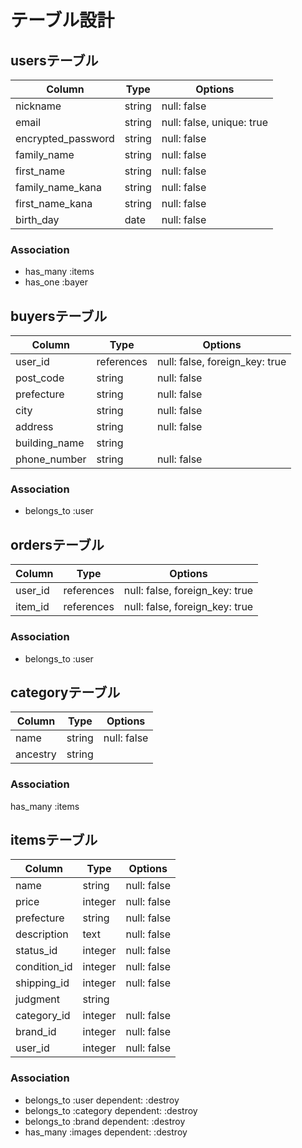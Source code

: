 # テーブル設計

## usersテーブル

| Column             | Type   | Options     |
| ------------------ | ------ | ----------- |
| nickname           | string | null: false |
| email              | string | null: false, unique: true |
| encrypted_password | string | null: false |
| family_name        | string | null: false |
| first_name         | string | null: false |
| family_name_kana   | string | null: false |
| first_name_kana    | string | null: false |
| birth_day          | date   | null: false |

### Association

- has_many :items
- has_one :bayer

## buyersテーブル

| Column             | Type       | Options                        |
| ------------------ | ---------  | ------------------------------ |
| user_id            | references | null: false, foreign_key: true |
| post_code          | string     | null: false                    |
| prefecture         | string     | null: false                    |
| city               | string     | null: false                    |
| address            | string     | null: false                    |
| building_name      | string     |                                |
| phone_number       | string     | null: false                    |

### Association

- belongs_to :user

## ordersテーブル

| Column             | Type       | Options                         |
| ------------------ | ---------  | --------------------------------|
| user_id            | references | null: false, foreign_key: true  |
| item_id            | references | null: false, foreign_key: true  |

### Association

- belongs_to :user

## categoryテーブル

| Column             | Type    | Options     |
| ------------------ | ------  | ----------- |
| name               | string  | null: false |
| ancestry           | string  |             |

### Association

has_many :items

## itemsテーブル

| Column             | Type       | Options                        |
| ------------------ | ---------- | ------------------------------ |
| name               | string     | null: false                    |
| price              | integer    | null: false                    |
| prefecture         | string     | null: false                    |
| description        | text       | null: false                    |
| status_id          | integer    | null: false                    |
| condition_id       | integer    | null: false                    |
| shipping_id        | integer    | null: false                    |
| judgment           | string     |                                |
| category_id        | integer    | null: false                    |
| brand_id           | integer    | null: false                    |
| user_id            | integer    | null: false                    |

### Association
- belongs_to :user dependent: :destroy
- belongs_to :category dependent: :destroy
- belongs_to :brand dependent: :destroy
- has_many :images dependent: :destroy

